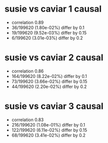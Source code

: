 # susie vs caviar  1 causal

- correlation 0.89
- 36/199620 (1.80e-02%) differ by 0.1
- 19/199620 (9.52e-03%) differ by 0.15
- 6/199620 (3.01e-03%) differ by 0.2


# susie vs caviar  2 causal

- correlation 0.86
- 164/199620 (8.22e-02%) differ by 0.1
- 73/199620 (3.66e-02%) differ by 0.15
- 44/199620 (2.20e-02%) differ by 0.2


# susie vs caviar  3 causal

- correlation 0.83
- 216/199620 (1.08e-01%) differ by 0.1
- 122/199620 (6.11e-02%) differ by 0.15
- 68/199620 (3.41e-02%) differ by 0.2


